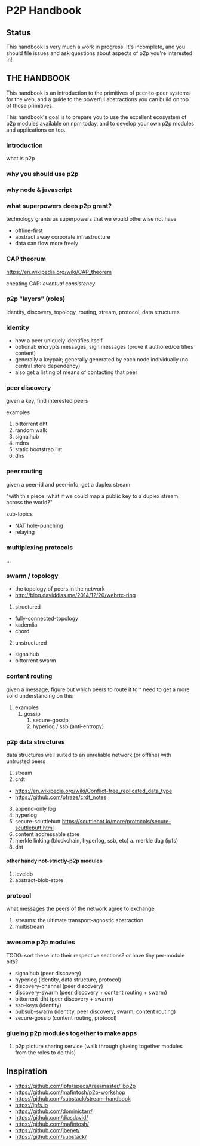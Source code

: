 # P2P Handbook

## Status

This handbook is very much a work in progress. It's incomplete, and you should
file issues and ask questions about aspects of p2p you're interested in!

## THE HANDBOOK

This handbook is an introduction to the primitives of peer-to-peer systems for
the web, and a guide to the powerful abstractions you can build on top of those
primitives.

This handbook's goal is to prepare you to use the excellent ecosystem of p2p
modules available on npm today, and to develop your own p2p modules and
applications on top.

### introduction

what is p2p

### why you should use p2p

### why node & javascript


### what superpowers does p2p grant?

technology grants us superpowers that we would otherwise not have

- offline-first
- abstract away corporate infrastructure
- data can flow more freely

### CAP theorum

<https://en.wikipedia.org/wiki/CAP_theorem>

cheating CAP: _eventual consistency_

### p2p "layers" (roles)

identity, discovery, topology, routing, stream, protocol, data structures

### identity

- how a peer uniquely identifies itself
- optional: encrypts messages, sign messages (prove it authored/certifies content)
- generally a keypair; generally generated by each node individually (no central store dependency)
- also get a listing of means of contacting that peer

### peer discovery

given a key, find interested peers

examples
 1. bittorrent dht
 2. random walk
 3. signalhub
 4. mdns
 5. static bootstrap list
 6. dns

### peer routing

given a peer-id and peer-info, get a duplex stream

"with this piece: what if we could map a public key to a duplex stream, across the world?"

sub-topics
  - NAT hole-punching
  - relaying

### multiplexing protocols

...

### swarm / topology

- the topology of peers in the network
- <http://blog.daviddias.me/2014/12/20/webrtc-ring>

1.  structured
  - fully-connected-topology
  - kademlia
  - chord
2.  unstructured
  - signalhub
  - bittorrent swarm

### content routing

given a message, figure out which peers to route it to
^ need to get a more solid understanding on this

1.  examples
    1.  gossip
        1.  secure-gossip
        2.  hyperlog / ssb (anti-entropy)

### p2p data structures

data structures well suited to an unreliable network (or offline) with untrusted peers

1. stream
2. crdt
  - <https://en.wikipedia.org/wiki/Conflict-free_replicated_data_type>
  - <https://github.com/pfraze/crdt_notes>
3. append-only log
  1. hyperlog
  2. secure-scuttlebutt <https://scuttlebot.io/more/protocols/secure-scuttlebutt.html>
4. content addressable store
5. merkle linking (blockchain, hyperlog, ssb, etc)
  a. merkle dag (ipfs)
7. dht

#### other handy not-strictly-p2p modules

1. leveldb
2. abstract-blob-store

### protocol

what messages the peers of the network agree to exchange

1. streams: the ultimate transport-agnostic abstraction
2. multistream

### awesome p2p modules

TODO: sort these into their respective sections? or have tiny per-module bits?

- signalhub (peer discovery)
- hyperlog (identity, data structure, protocol)
- discovery-channel (peer discovery)
- discovery-swarm (peer discovery + content routing + swarm)
- bittorrent-dht (peer discovery + swarm)
- ssb-keys (identity)
- pubsub-swarm (identity, peer discovery, swarm, content routing)
- secure-gossip (content routing, protocol)

### glueing p2p modules together to make apps

1. p2p picture sharing service (walk through glueing together modules from the
   roles to do this)


## Inspiration

- <https://github.com/ipfs/specs/tree/master/libp2p>
- <https://github.com/mafintosh/p2p-workshop>
- <https://github.com/substack/stream-handbook>
- <https://ipfs.io>
- <https://github.com/dominictarr/>
- <https://github.com/diasdavid/>
- <https://github.com/mafintosh/>
- <https://github.com/jbenet/>
- <https://github.com/substack/>

